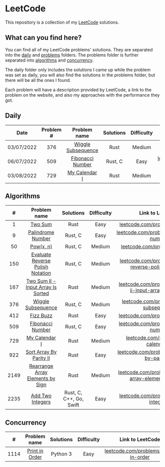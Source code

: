 # LeetCode

This repository is a collection of my [LeetCode](https://leetcode.com/) solutions.

## What can you find here?

You can find all of my LeetCode problems' solutions. They are separated into the [daily](https://github.com/Pandicon/leetcode/tree/main/daily) and [problems](https://github.com/Pandicon/leetcode/tree/main/problems) folders. The problems folder is further separated into [algorithms](https://github.com/Pandicon/leetcode/tree/main/problems/algorithms) and [concurrency](https://github.com/Pandicon/leetcode/tree/main/problems/concurrency).

The daily folder only includes the solutions I came up while the problem was set as daily, you will also find the solutions in the problems folder, but there will be all the ones I found.

Each problem will have a description provided by LeetCode, a link to the problem on the website, and also my approaches with the performance they got.

## Daily

|    Date    | Problem # |                                     Problem name                                      | Solutions | Difficulty |                                        Link to LeetCode                                        |
| :--------: | :-------: | :-----------------------------------------------------------------------------------: | :-------: | :--------: | :--------------------------------------------------------------------------------------------: |
| 03/07/2022 |    376    | [Wiggle Subsequence](https://github.com/Pandicon/leetcode/tree/main/daily/2022-07-03) |   Rust    |   Medium   | [leetcode.com/problems/wiggle-subsequence/](https://leetcode.com/problems/wiggle-subsequence/) |
| 06/07/2022 |    509    |  [Fibonacci Number](https://github.com/Pandicon/leetcode/tree/main/daily/2022-07-06)  |  Rust, C  |    Easy    |   [leetcode.com/problems/fibonacci-number/](https://leetcode.com/problems/fibonacci-number/)   |
| 03/08/2022 |    729    |   [My Calendar I](https://github.com/Pandicon/leetcode/tree/main/daily/2022-08-03)    |   Rust    |   Medium   |      [leetcode.com/problems/my-calendar-i/](https://leetcode.com/problems/my-calendar-i/)      |

## Algorithms

|  #   |                                                 Problem name                                                  |        Solutions        | Difficulty |                                                      Link to LeetCode                                                      |
| :--: | :-----------------------------------------------------------------------------------------------------------: | :---------------------: | :--------: | :------------------------------------------------------------------------------------------------------------------------: |
|  1   |              [Two Sum](https://github.com/Pandicon/leetcode/tree/main/problems/algorithms/0001)               |          Rust           |    Easy    |                          [leetcode.com/problems/two-sum/](https://leetcode.com/problems/two-sum/)                          |
|  9   |         [Palindrome Number](https://github.com/Pandicon/leetcode/tree/main/problems/algorithms/0009)          |         Rust, C         |    Easy    |                [leetcode.com/problems/palindrome-number/](https://leetcode.com/problems/palindrome-number/)                |
|  50  |             [Pow(x, n)](https://github.com/Pandicon/leetcode/tree/main/problems/algorithms/0050)              |         Rust, C         |   Medium   |                           [leetcode.com/problems/powx-n/](https://leetcode.com/problems/powx-n/)                           |
| 150  |  [Evaluate Reverse Polish Notation](https://github.com/Pandicon/leetcode/tree/main/problems/algorithms/0150)  |         Rust, C         |   Medium   | [leetcode.com/problems/evaluate-reverse-polish-notation/](https://leetcode.com/problems/evaluate-reverse-polish-notation/) |
| 167  | [Two Sum II - Input Array Is Sorted](https://github.com/Pandicon/leetcode/tree/main/problems/algorithms/0167) |          Rust           |   Medium   | [leetcode.com/problems/two-sum-ii-input-array-is-sorted/](https://leetcode.com/problems/two-sum-ii-input-array-is-sorted/) |
| 376  |         [Wiggle Subsequence](https://github.com/Pandicon/leetcode/tree/main/problems/algorithms/0376)         |         Rust, C         |   Medium   |               [leetcode.com/problems/wiggle-subsequence/](https://leetcode.com/problems/wiggle-subsequence/)               |
| 412  |             [Fizz Buzz](https://github.com/Pandicon/leetcode/tree/main/problems/algorithms/0412)              |          Rust           |    Easy    |                        [leetcode.com/problems/fizz-buzz/](https://leetcode.com/problems/fizz-buzz/)                        |
| 509  |          [Fibonacci Number](https://github.com/Pandicon/leetcode/tree/main/problems/algorithms/0509)          |         Rust, C         |    Easy    |                 [leetcode.com/problems/fibonacci-number/](https://leetcode.com/problems/fibonacci-number/)                 |
| 729  |           [My Calendar I](https://github.com/Pandicon/leetcode/tree/main/problems/algorithms/0729)            |          Rust           |   Medium   |                    [leetcode.com/problems/my-calendar-i/](https://leetcode.com/problems/my-calendar-i/)                    |
| 922  |      [Sort Array By Parity II](https://github.com/Pandicon/leetcode/tree/main/problems/algorithms/0922)       |          Rust           |    Easy    |          [leetcode.com/problems/sort-array-by-parity-ii/](https://leetcode.com/problems/sort-array-by-parity-ii/)          |
| 2149 |  [Rearrange Array Elements by Sign](https://github.com/Pandicon/leetcode/tree/main/problems/algorithms/2149)  |          Rust           |   Medium   | [leetcode.com/problems/rearrange-array-elements-by-sign/](https://leetcode.com/problems/rearrange-array-elements-by-sign/) |
| 2235 |          [Add Two Integers](https://github.com/Pandicon/leetcode/tree/main/problems/algorithms/2235)          | Rust, C, C++, Go, Swift |    Easy    |                 [leetcode.com/problems/add-two-integers/](https://leetcode.com/problems/add-two-integers/)                 |

## Concurrency

|  #   |                                        Problem name                                        | Solutions | Difficulty |                                   Link to LeetCode                                   |
| :--: | :----------------------------------------------------------------------------------------: | :-------: | :--------: | :----------------------------------------------------------------------------------: |
| 1114 | [Print in Order](https://github.com/Pandicon/leetcode/tree/main/problems/concurrency/1114) | Python 3  |    Easy    | [leetcode.com/problems/print-in-order](https://leetcode.com/problems/print-in-order) |
